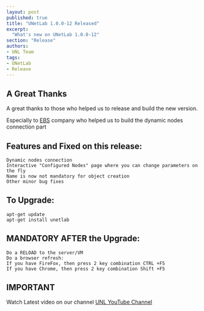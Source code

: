 ```yaml
---
layout: post
published: true
title: "UNetLab 1.0.0-12 Released"
excerpt:
  "What's new on UNetLab 1.0.0-12"
section: "Release"
authors:
- UNL Team
tags:
- UNetLab
- Release
---
```


## A Great Thanks


A great thanks to those who helped us to release and build the new version.

Especially to [EBS](http://ebs.md "EBS") company who helped us to build the dynamic nodes connection part

## Features and Fixed on this release:

~~~
Dynamic nodes connection
Interactive "Configured Nodes" page where you can change parameters on the fly
Name is now not mandatory for object creation
Other minor bug fixes
~~~


## To Upgrade:

~~~
apt-get update
apt-get install unetlab
~~~

## MANDATORY AFTER the Upgrade:

~~~
Do a RELOAD to the server/VM
Do a browser refresh:
If you have FireFox, then press 2 key combination CTRL +F5
If you have Chrome, then press 2 key combination Shift +F5
~~~

## IMPORTANT

Watch Latest video on our channel [UNL YouTube Channel](https://www.youtube.com/c/UnifiedNetworkingLab "UNL YouTube Channel")
